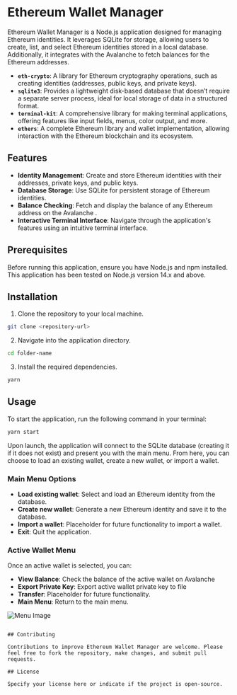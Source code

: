 
# Ethereum Wallet Manager

Ethereum Wallet Manager is a Node.js application designed for managing Ethereum identities. It leverages SQLite for storage, allowing users to create, list, and select Ethereum identities stored in a local database. Additionally, it integrates with the Avalanche to fetch balances for the Ethereum addresses.

- **`eth-crypto`**: A library for Ethereum cryptography operations, such as creating identities (addresses, public keys, and private keys).
- **`sqlite3`**: Provides a lightweight disk-based database that doesn’t require a separate server process, ideal for local storage of data in a structured format.
- **`terminal-kit`**: A comprehensive library for making terminal applications, offering features like input fields, menus, color output, and more.
- **`ethers`**: A complete Ethereum library and wallet implementation, allowing interaction with the Ethereum blockchain and its ecosystem.

## Features

- **Identity Management**: Create and store Ethereum identities with their addresses, private keys, and public keys.
- **Database Storage**: Use SQLite for persistent storage of Ethereum identities.
- **Balance Checking**: Fetch and display the balance of any Ethereum address on the Avalanche .
- **Interactive Terminal Interface**: Navigate through the application's features using an intuitive terminal interface.

## Prerequisites

Before running this application, ensure you have Node.js and npm installed. This application has been tested on Node.js version 14.x and above.

## Installation

1. Clone the repository to your local machine.

```bash {"id":"01HQBY5GZVMA36CBXABY778WTF"}
git clone <repository-url>

```

2. Navigate into the application directory.

```bash {"id":"01HQBY5GZWBBHVSTP8FBPR5XE3"}
cd folder-name

```

3. Install the required dependencies.

```bash {"id":"01HQBY5GZWBBHVSTP8FDARCR4Q"}
yarn

```

## Usage

To start the application, run the following command in your terminal:

```bash {"id":"01HQBY5GZWBBHVSTP8FGY8MY5V"}
yarn start

```

Upon launch, the application will connect to the SQLite database (creating it if it does not exist) and present you with the main menu. From here, you can choose to load an existing wallet, create a new wallet, or import a wallet.

### Main Menu Options

- **Load existing wallet**: Select and load an Ethereum identity from the database.
- **Create new wallet**: Generate a new Ethereum identity and save it to the database.
- **Import a wallet**: Placeholder for future functionality to import a wallet.
- **Exit**: Quit the application.

### Active Wallet Menu

Once an active wallet is selected, you can:

- **View Balance**: Check the balance of the active wallet on Avalanche
- **Export Private Key**: Export active wallet private key to file
- **Transfer**: Placeholder for future functionality.
- **Main Menu**: Return to the main menu.


![Menu Image]("https://github.com/bunyCloud/nodejs-eth-wallet-manager/blob/main/mainmenu.png")
```

## Contributing

Contributions to improve Ethereum Wallet Manager are welcome. Please feel free to fork the repository, make changes, and submit pull requests.

## License

Specify your license here or indicate if the project is open-source.
